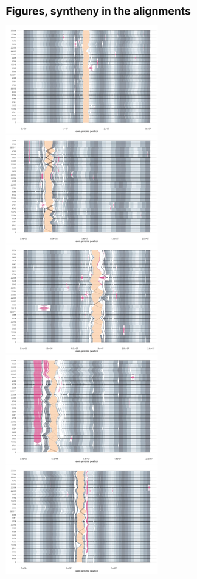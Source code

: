 # Figures, syntheny in the alignments


<img src="png_fig_synteny_alignment_chr1.png" width="400">
<img src="png_fig_synteny_alignment_chr2.png" width="400">
<img src="png_fig_synteny_alignment_chr3.png" width="400">
<img src="png_fig_synteny_alignment_chr4.png" width="400">
<img src="png_fig_synteny_alignment_chr5.png" width="400">

